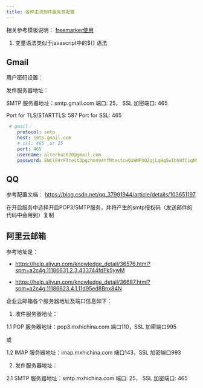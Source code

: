 ```yaml
---
title: 各种主流邮件服务商配置
---
```


相关参考模板说明： [freemarker使用](https://juejin.im/post/5b598eccf265da0f4e62dfbc)

1. 变量语法类似于javascript中的${} 语法



## Gmail

用户密码设置：

发件服务器地址：

SMTP 服务器地址：smtp.gmail.com 端口: 25， SSL 加密端口: 465

Port for TLS/STARTTLS: 587
Port for SSL: 465

```yaml
 # gmail：
    protocol: smtp
    host: smtp.gmail.com
    # ssl: 465 ,or 25
    port: 465
    username: alterhu2020@gmail.com
    password: ENC(84rFTtest3pgzhm494YfMtestcwQxWWPXOZqjLqHq5wIbh0fCiqNM=)

```


## QQ

参考配置文档： https://blog.csdn.net/qq_37991944/article/details/103651197

在开启服务中选择开启POP3/SMTP服务，并将产生的smtp授权码（发送邮件的代码中会用到）复制



## 阿里云邮箱

参考地址是： 

* https://help.aliyun.com/knowledge_detail/36576.html?spm=a2c4g.11186631.2.3.433744fdFk5ywM

* https://help.aliyun.com/knowledge_detail/36687.html?spm=a2c4g.11186623.4.1.11d95ed8Bnx84N

企业云邮箱各个服务器地址及端口信息如下：

1. 收件服务器地址：

1.1 POP 服务器地址：pop3.mxhichina.com 端口110，SSL 加密端口995

或

1.2 IMAP 服务器地址：imap.mxhichina.com 端口143，SSL 加密端口993

2. 发件服务器地址：

2.1 SMTP 服务器地址：smtp.mxhichina.com 端口: 25， SSL 加密端口: 465
